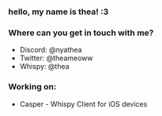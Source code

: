 ### hello, my name is thea! :3

### Where can you get in touch with me?
* Discord: @nyathea
* Twitter: @theameoww
* Whispy: @thea

### Working on:
* Casper - Whispy Client for iOS devices
